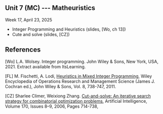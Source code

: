 ## Unit 7 (MC) --- Matheuristics

Week 17, April 23, 2025

- Integer Programming and Heuristics (slides, [Wo, ch 13])
- Cute and solve (slides, [CZ])


## References

[Wo] L.A. Wolsey. Integer programming. John Wiley & Sons, New York, USA, 2021. Extract available from ItsLearning.

[FL] M. Fischetti, A. Lodi, [Heuristics in Mixed Integer
  Programming](https://homepages.cwi.nl/~dadush/workshop/discrepancy-ip/papers/heuristics-survey-fischetti-lodi-11.pdf),
  Wiley Encyclopedia of Operations Research and Management Science
  (James J. Cochran ed.), John Wiley & Sons, Vol. 8, 738-747, 2011.

[CZ] Sharlee Climer, Weixiong Zhang. [Cut-and-solve: An iterative search
strategy for combinatorial optimization
problems](https://doi.org/10.1016/j.artint.2006.02.005), Artificial
Intelligence, Volume 170, Issues 8–9, 2006, Pages 714-738,
